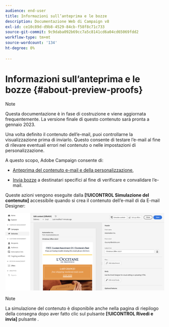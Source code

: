```yaml
---
audience: end-user
title: Informazioni sull’anteprima e le bozze
description: Documentazione Web di Campaign v8
exl-id: ce10c89d-d9b8-4529-84cb-f58f8c71c733
source-git-commit: 9c9daba092b69cc7a5c8141cd6a04cd65069fdd2
workflow-type: tm+mt
source-wordcount: '134'
ht-degree: 0%

---
```


# Informazioni sull’anteprima e le bozze {#about-preview-proofs}

>[!NOTE]
>
>Questa documentazione è in fase di costruzione e viene aggiornata frequentemente. La versione finale di questo contenuto sarà pronta a gennaio 2023.

Una volta definito il contenuto dell’e-mail, puoi controllarne la visualizzazione prima di inviarlo. Questo consente di testare l’e-mail al fine di rilevare eventuali errori nel contenuto o nelle impostazioni di personalizzazione.

A questo scopo, Adobe Campaign consente di:

* [Anteprima del contenuto e-mail e della personalizzazione](#preview),

<!--* [Check the email rendering](#rendering) in popular desktop, mobile and web-based clients,-->
* [Invia bozze](#send-proofs) a destinatari specifici al fine di verificare e convalidare l’e-mail.

Queste azioni vengono eseguite dalla **[!UICONTROL Simulazione del contenuto]** accessibile quando si crea il contenuto dell’e-mail di da E-mail Designer:

![](assets/simulate.png)

>[!NOTE]
>
>La simulazione del contenuto è disponibile anche nella pagina di riepilogo della consegna dopo aver fatto clic sul pulsante **[!UICONTROL Rivedi e invia]** pulsante .
